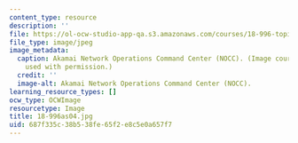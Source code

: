 ```yaml
---
content_type: resource
description: ''
file: https://ol-ocw-studio-app-qa.s3.amazonaws.com/courses/18-996-topics-in-theoretical-computer-science-internet-research-problems-spring-2002/687f335c38b538fe65f2e8c5e0a657f7_18-996as04.jpg
file_type: image/jpeg
image_metadata:
  caption: Akamai Network Operations Command Center (NOCC). (Image courtesy of [Akamai](http://www.akamai.com/en/html/about/art_room.html),
    used with permission.)
  credit: ''
  image-alt: Akamai Network Operations Command Center (NOCC).
learning_resource_types: []
ocw_type: OCWImage
resourcetype: Image
title: 18-996as04.jpg
uid: 687f335c-38b5-38fe-65f2-e8c5e0a657f7
---
```

